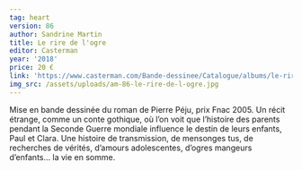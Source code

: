 ```yaml
---
tag: heart
version: 86
author: Sandrine Martin
title: Le rire de l'ogre
editor: Casterman
year: '2018'
price: 20 €
link: 'https://www.casterman.com/Bande-dessinee/Catalogue/albums/le-rire-de-logre'
img_src: /assets/uploads/am-86-le-rire-de-l-ogre.jpg
---
```

Mise en bande dessinée du roman de Pierre Péju, prix Fnac 2005. Un récit étrange, comme un conte gothique, où l’on voit que l’histoire
 des parents pendant la Seconde Guerre mondiale influence le destin de leurs enfants, Paul et Clara. Une histoire de transmission, de mensonges
 tus, de recherches de vérités, d’amours adolescentes, d’ogres mangeurs d’enfants… la vie en somme.
